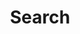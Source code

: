 ---
title: "Search" # in any language you want
layout: "search" # is necessary
url: "search/"
placeholder: "Search for the content"
summary: "search"
---